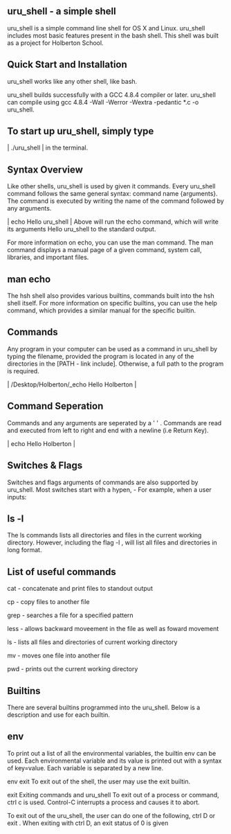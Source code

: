 ## uru_shell - a simple shell
uru_shell is a simple command line shell for OS X and Linux. uru_shell includes most basic features present in the bash shell. This shell was built as a project for Holberton School.
## Quick Start and Installation
uru_shell works like any other shell, like bash.

uru_shell builds successfully with a GCC 4.8.4 compiler or later. uru_shell can compile using gcc 4.8.4 -Wall -Werror -Wextra -pedantic *.c -o uru_shell.

## To start up uru_shell, simply type

| ./uru_shell  |
in the terminal.

## Syntax Overview
Like other shells, uru_shell is used by given it commands. Every uru_shell command follows the same general syntax: command name {arguments}. The command is executed by writing the name of the command followed by any arguments.

| echo Hello uru_shell	     |
Above will run the echo command, which will write its arguments Hello uru_shell to the standard output.

For more information on echo, you can use the man command. The man command displays a manual page of a given command, system call, libraries, and important files.

## man echo
The hsh shell also provides various builtins, commands built into the hsh shell itself. For more information on specific builtins, you can use the help command, which provides a similar manual for the specific builtin.

## Commands
Any program in your computer can be used as a command in uru_shell by typing the filename, provided the program is located in any of the directories in the [PATH - link include]. Otherwise, a full path to the program is required.

| /Desktop/Holberton/_echo Hello Holberton  |
## Command Seperation
Commands and any arguments are seperated by a ' ' . Commands are read and executed from left to right and end with a newline (i.e Return Key).

| echo Hello Holberton	   |
## Switches & Flags
Switches and flags arguments of commands are also supported by uru_shell. Most switches start with a hypen, - For example, when a user inputs:

## ls -l
The ls commands lists all directories and files in the current working directory. However, including the flag -l , will list all files and directories in long format.

## List of useful commands
cat - concatenate and print files to standout output

cp - copy files to another file

grep - searches a file for a specified pattern

less - allows backward moveement in the file as well as foward movement

ls - lists all files and directories of current working directory

mv - moves one file into another file

pwd - prints out the current working directory

## Builtins
There are several builtins programmed into the uru_shell. Below is a description and use for each builtin.

## env
To print out a list of all the environmental variables, the builtin env can be used. Each environmental variable and its value is printed out with a syntax of key=value. Each variable is separated by a new line.

env
exit
To exit out of the shell, the user may use the exit builtin.

exit
Exiting commands and uru_shell
To exit out of a process or command, ctrl c is used. Control-C interrupts a process and causes it to abort.

To exit out of the uru_shell, the user can do one of the following, ctrl D or exit . When exiting with ctrl D, an exit status of 0 is given